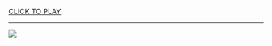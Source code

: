 
<a href="https://premium76.site?title=101_unblocked_games&ref=13M">CLICK TO PLAY</a></h3>
<hr>

<a href="https://premium76.site?title=101_unblocked_games&ref=13M"><img src="https://clearcache.store/games.png"></a>


